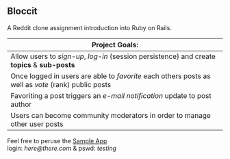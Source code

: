 ## Bloccit

A Reddit clone assignment introduction into Ruby on Rails.

| Project Goals: |
| --- |
| Allow users to _sign-up_, _log-in_ (session persistence) and create __topics__ & __sub-posts__ |
| Once logged in users are able to _favorite_ each others posts as well as _vote_ (rank) public posts |
| Favoriting a post triggers an _e-mail notification_ update to post author |
| Users can become community moderators in order to manage other user posts |


Feel free to peruse the [Sample App](http://cmds-bloccit-20170220.herokuapp.com/)<br>
login: _here@there.com_ & pswd: _testing_
